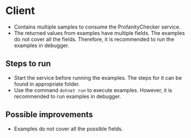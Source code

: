 # Client
- Contains multiple samples to consume the ProfanityChecker service.
- The returned values from examples have multiple fields. The examples do not cover all the fields. Therefore, it is recommended to run the examples in debugger.

## Steps to run
- Start the service before running the examples. The steps for it can be found in appropriate folder.
- Use the command `dotnet run` to execute examples. However, it is recommended to run examples in debugger.

## Possible improvements
- Examples do not cover all the possible fields.
